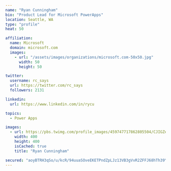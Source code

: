 ```yaml
---
name: "Ryan Cunningham"
bio: "Product Lead for Microsoft PowerApps"
location: Seattle, WA
type: "profile"
heat: 50

affiliation:
  name: Microsoft
  domain: microsoft.com
  images:
    - url: "/assets/images/organizations/microsoft.com-50x50.jpg"
      width: 50
      height: 50

twitter:
  username: rc_says
  url: https://twitter.com/rc_says
  followers: 2131

linkedin:
  url: https://www.linkedin.com/in/rycu

topics:
  - Power Apps

images:
  - url: https://pbs.twimg.com/profile_images/459747717862805504/CJIGZejd_400x400.png
    width: 400
    height: 400
    isCached: true
    title: "Ryan Cunningham"

secured: "aoyBTRH3qSo/u/kcR/94uuaSOveEKETPndZpLJz13VB3gVvR2ZFFJ68hTh39YFyuRYREhl/+I3s9oSGu6UZVt0BYXI/NfOk938U2Pytrr9c/PL9YbnfFXggq7yAVJuRf/Dcf90+W3vvZ5sc3C1gctVLuDln7rXsOg8olsP7WrVGHjX4NJBvunK0263/YHMNyWyJPbjKsIHiRxylbtme9r8jo87aCE9AY2n+nMsj+Q/bXBcV8C47Y3IqWUpuKbor+fr93RJhL4V4r37gXSWKpoZAUbyA0z5WMmaneW8ltOlE9Jle2KrJ87Ub62/7DTbY6DOBcJP6OxV7gus6LVycxk3u/uTewC6xFyFtLn1BXKwCWAfyerSpD3L9ogJwN0DjoC1cd8HDA3TJM4JRTbuevtZ8hxQICZivKHSwCktIfKGY=;b7VOsxnTLawjkzo46N8fjw=="
---
```


